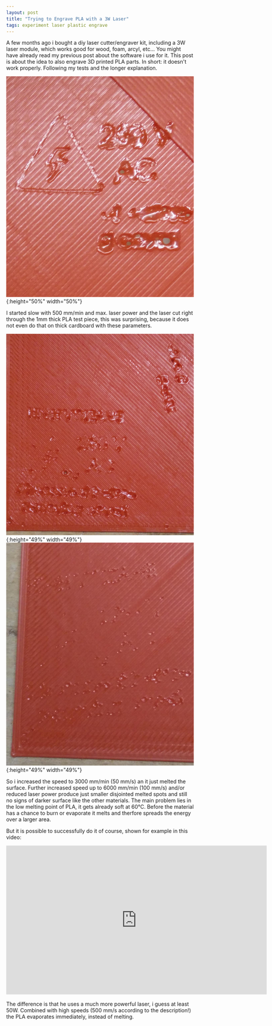 ```yaml
---
layout: post
title: "Trying to Engrave PLA with a 3W Laser"
tags: experiment laser plastic engrave
---
```

A few months ago i bought a diy laser cutter/engraver kit, including a 3W laser module, which works good for wood, foam, arcyl, etc... You might have already read my previous post about the software i use for it.
This post is about the idea to also engrave 3D printed PLA parts. In short: it doesn't work properly. Following my tests and the longer explanation.

![500 mm/min speed](/assets/laser-pla/500.jpg){:height="50%" width="50%"}

I started slow with 500 mm/min and max. laser power and the laser cut right through the 1mm thick PLA test piece, this was surprising, because it does not even do that on thick cardboard with these parameters.

![2000 mm/min speed](/assets/laser-pla/2000.jpg){:height="49%" width="49%"}
![6000 mm/min speed](/assets/laser-pla/6000.jpg){:height="49%" width="49%"}

So i increased the speed to 3000 mm/min (50 mm/s) an it just melted the surface. Further increased speed up to 6000 mm/min (100 mm/s) and/or reduced laser power produce just smaller disjointed melted spots and still no signs of darker surface like the other materials. 
The main problem lies in the low melting point of PLA, it gets already soft at 60°C. Before the material has a chance to burn or evaporate it melts and therfore spreads the energy over a larger area.

But it is possible to successfully do it of course, shown for example in this video:
<iframe width="700" height="400" src="https://www.youtube-nocookie.com/embed/CcFxMpR1gF4" frameborder="0" allow="autoplay; encrypted-media" allowfullscreen></iframe>

The difference is that he uses a much more powerful laser, i guess at least 50W. Combined with high speeds (500 mm/s according to the description!) the PLA evaporates immediately, instead of melting.
